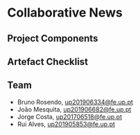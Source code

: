 # Collaborative News

## Project Components

## Artefact Checklist

## Team

- Bruno Rosendo, up201906334@fe.up.pt
- João Mesquita, up201906682@fe.up.pt
- Jorge Costa, up201706518@fe.up.pt
- Rui Alves, up201905853@fe.up.pt
